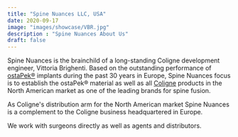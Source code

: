 ```yaml
---
title: "Spine Nuances LLC, USA"
date: 2020-09-17
image: "images/showcase/VBR.jpg"
description : "Spine Nuances About Us"
draft: false
---
```


Spine Nuances is the brainchild of a long-standing Coligne development engineer, Vittoria Brighenti. Based on the outstanding performance of [ostaPek®](https://spinenuances.com/ostapek) implants during the past 30 years in Europe, 
Spine Nuances focus is to establish the ostaPek® material as well as all [Coligne](http://www.coligne.com/international/home.html) products in the North American market as one of the leading brands 
for spine fusion. 

As Coligne's distribution arm for the North American market Spine Nuances is a complement to the Coligne business headquartered in Europe. 

We work with surgeons directly as well as agents and distributors. 


